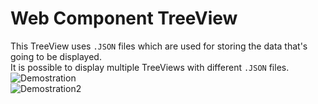 # Web Component TreeView
This TreeView uses `.JSON` files which are used for storing the data that's going to be displayed.\
It is possible to display multiple TreeViews with different `.JSON` files.\
![Demostration](https://i.imgur.com/A24d5IO.png)\
![Demostration2](https://i.imgur.com/cenmW7Z.png)

